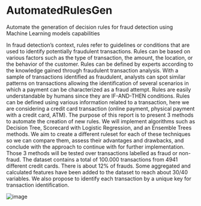 # AutomatedRulesGen
Automate the generation of decision rules for fraud detection using Machine Learning models capabilities

In fraud detection’s context, rules refer to guidelines or conditions that are used to identify potentially fraudulent transactions. Rules can be based on various factors such as the type of transaction, the amount, the location, or the behavior of the customer. Rules can be defined by experts according to the knowledge gained through fraudulent transaction analysis. With a sample of transactions identified as fraudulent, analysts can spot similar patterns on transactions allowing the identification of several scenarios in which a payment can be characterized as a fraud attempt. Rules are easily understandable by humans since they are IF-AND-THEN conditions.
Rules can be defined using various information related to a transaction, here we are considering a credit card transaction (online payment, physical payment with a credit card, ATM). The purpose of this report is to present 3 methods to automate the creation of new rules. We will implement algorithms such as Decision Tree, Scorecard with Logistic Regression, and an Ensemble Trees methods. We aim to create a different ruleset for each of these techniques so we can compare them, assess their advantages and drawbacks, and conclude with the approach to continue with for further implementation.
Those 3 methods will be tested over transactions labelled as fraud or non-fraud. The dataset contains a total of 100.000 transactions from 4941 different credit cards. There is about 12% of frauds. Some aggregated and calculated features have been added to the dataset to reach about 30/40 variables. We also propose to identify each transaction by a unique key for transaction identification.


![image](https://github.com/AntoineQuevillart/AutomatedRulesGen/assets/114365240/44ec63ae-1e80-4a9a-b3e0-455f40f7fd7d)
